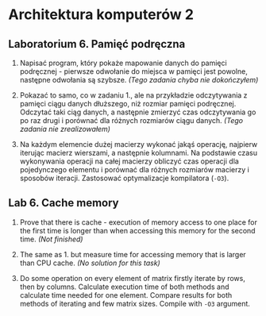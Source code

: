 # Architektura komputerów 2

## Laboratorium 6. Pamięć podręczna

1. Napisać program, który pokaże mapowanie danych do pamięci podręcznej - pierwsze odwołanie do miejsca w pamięci jest powolne, następne odwołania są szybsze. _(Tego zadania chyba nie dokończyłem)_

2. Pokazać to samo, co w zadaniu 1., ale na przykładzie odczytywania z pamięci ciągu danych dłuższego, niż rozmiar pamięci podręcznej. Odczytać taki ciąg danych, a następnie zmierzyć czas odczytywania go po raz drugi i porównać dla różnych rozmiarów ciągu danych.  _(Tego zadania nie zrealizowałem)_

3. Na każdym elemencie dużej macierzy wykonać jakąś operację, najpierw iterując macierz wierszami, a następnie kolumnami. Na podstawie czasu wykonywania operacji na całej macierzy obliczyć czas operacji dla pojedynczego elementu i porównać dla różnych rozmiarów macierzy i sposobów iteracji. Zastosować optymalizacje kompilatora (`-O3`).

## Lab 6. Cache memory

1. Prove that there is cache - execution of memory access to one place for the first time is longer than when accessing this memory for the second time. _(Not finished)_

1. The same as 1. but measure time for accessing memory that is larger than CPU cache. _(No solution for this task)_

1. Do some operation on every element of matrix firstly iterate by rows, then by columns. Calculate execution time of both methods and calculate time needed for one element. Compare results for both methods of iterating and few matrix sizes. Compile with `-O3` argument.
